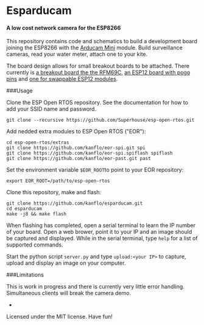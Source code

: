 # Esparducam
#### A low cost network camera for the ESP8266

This repository contains code and schematics to build a development board joining the ESP8266 with the [Arducam Mini](http://www.arducam.com/arducam-mini-released/) module. Build surveillance cameras, read your water meter, attach one to your kite.

The board design allows for small breakout boards to be attached. There currently is [a breakout board the the RFM69C](https://github.com/kanflo/esparducam/hardware/ism-boardlet), [an ESP12 board with pogo pins](https://github.com/kanflo/esparducam/hardware/esp-pinlet) and [one for swappable ESP12 modules](https://github.com/kanflo/esparducam/hardware/esp-boardlet).


###Usage

Clone the ESP Open RTOS repository. See the documentation for how to add your SSID name and password.

```
git clone --recursive https://github.com/Superhouse/esp-open-rtos.git
```

Add nedded extra modules to ESP Open RTOS ("EOR"):

```
cd esp-open-rtos/extras
git clone https://github.com/kanflo/eor-spi.git spi
git clone https://github.com/kanflo/eor-spi.spiflash spiflash
git clone https://github.com/kanflo/eor-past.git past
```

Set the environment variable ```$EOR_ROOT```to point to your EOR repository:

```
export EOR_ROOT=/path/to/esp-open-rtos
```

Clone this repository, make and flash:

```
git clone https://github.com/kanflo/esparducam.git
cd esparducam
make -j8 && make flash
```

When flashing has completed, open a serial terminal to learn the IP number of your board. Open a web brower, point it to your IP and an image should be captured and displayed. While in the serial terminal, type ```help``` for a list of supported commands.

Start the python script ```server.py``` and type ```upload:<your IP>``` to capture, upload and display an image on your computer.

###Limitations

This is work in progress and there is currently very little error handling. Simultaneous clients will break the camera demo.

-
Licensed under the MIT license. Have fun!